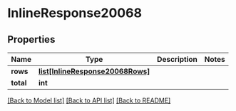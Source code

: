 # InlineResponse20068

## Properties
Name | Type | Description | Notes
------------ | ------------- | ------------- | -------------
**rows** | [**list[InlineResponse20068Rows]**](InlineResponse20068Rows.md) |  | 
**total** | **int** |  | 

[[Back to Model list]](../README.md#documentation-for-models) [[Back to API list]](../README.md#documentation-for-api-endpoints) [[Back to README]](../README.md)

